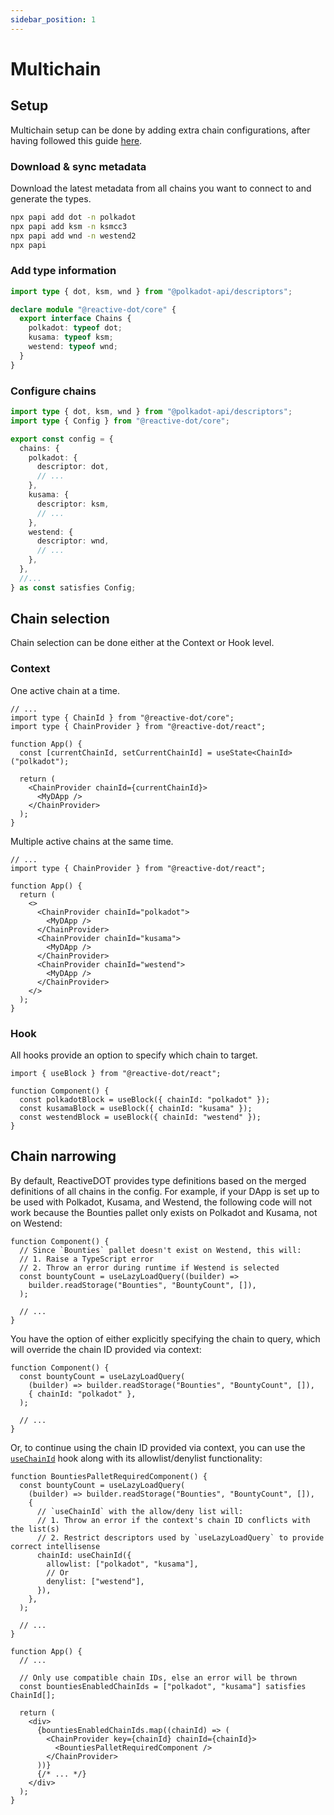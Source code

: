 ```yaml
---
sidebar_position: 1
---
```


# Multichain

## Setup

Multichain setup can be done by adding extra chain configurations, after having followed this guide [here](../getting-started/setup.mdx).

### Download & sync metadata

Download the latest metadata from all chains you want to connect to and generate the types.

```sh
npx papi add dot -n polkadot
npx papi add ksm -n ksmcc3
npx papi add wnd -n westend2
npx papi
```

### Add type information

```ts title="reactive-dot.d.ts"
import type { dot, ksm, wnd } from "@polkadot-api/descriptors";

declare module "@reactive-dot/core" {
  export interface Chains {
    polkadot: typeof dot;
    kusama: typeof ksm;
    westend: typeof wnd;
  }
}
```

### Configure chains

```ts title="config.ts"
import type { dot, ksm, wnd } from "@polkadot-api/descriptors";
import type { Config } from "@reactive-dot/core";

export const config = {
  chains: {
    polkadot: {
      descriptor: dot,
      // ...
    },
    kusama: {
      descriptor: ksm,
      // ...
    },
    westend: {
      descriptor: wnd,
      // ...
    },
  },
  //...
} as const satisfies Config;
```

## Chain selection

Chain selection can be done either at the Context or Hook level.

### Context

One active chain at a time.

```tsx
// ...
import type { ChainId } from "@reactive-dot/core";
import type { ChainProvider } from "@reactive-dot/react";

function App() {
  const [currentChainId, setCurrentChainId] = useState<ChainId>("polkadot");

  return (
    <ChainProvider chainId={currentChainId}>
      <MyDApp />
    </ChainProvider>
  );
}
```

Multiple active chains at the same time.

```tsx
// ...
import type { ChainProvider } from "@reactive-dot/react";

function App() {
  return (
    <>
      <ChainProvider chainId="polkadot">
        <MyDApp />
      </ChainProvider>
      <ChainProvider chainId="kusama">
        <MyDApp />
      </ChainProvider>
      <ChainProvider chainId="westend">
        <MyDApp />
      </ChainProvider>
    </>
  );
}
```

### Hook

All hooks provide an option to specify which chain to target.

```tsx
import { useBlock } from "@reactive-dot/react";

function Component() {
  const polkadotBlock = useBlock({ chainId: "polkadot" });
  const kusamaBlock = useBlock({ chainId: "kusama" });
  const westendBlock = useBlock({ chainId: "westend" });
}
```

## Chain narrowing

By default, ReactiveDOT provides type definitions based on the merged definitions of all chains in the config. For example, if your DApp is set up to be used with Polkadot, Kusama, and Westend, the following code will not work because the Bounties pallet only exists on Polkadot and Kusama, not on Westend:

```tsx
function Component() {
  // Since `Bounties` pallet doesn't exist on Westend, this will:
  // 1. Raise a TypeScript error
  // 2. Throw an error during runtime if Westend is selected
  const bountyCount = useLazyLoadQuery((builder) =>
    builder.readStorage("Bounties", "BountyCount", []),
  );

  // ...
}
```

You have the option of either explicitly specifying the chain to query, which will override the chain ID provided via context:

```tsx
function Component() {
  const bountyCount = useLazyLoadQuery(
    (builder) => builder.readStorage("Bounties", "BountyCount", []),
    { chainId: "polkadot" },
  );

  // ...
}
```

Or, to continue using the chain ID provided via context, you can use the [`useChainId`](/api/react/function/useChainId) hook along with its allowlist/denylist functionality:

```tsx
function BountiesPalletRequiredComponent() {
  const bountyCount = useLazyLoadQuery(
    (builder) => builder.readStorage("Bounties", "BountyCount", []),
    {
      // `useChainId` with the allow/deny list will:
      // 1. Throw an error if the context's chain ID conflicts with the list(s)
      // 2. Restrict descriptors used by `useLazyLoadQuery` to provide correct intellisense
      chainId: useChainId({
        allowlist: ["polkadot", "kusama"],
        // Or
        denylist: ["westend"],
      }),
    },
  );

  // ...
}

function App() {
  // ...

  // Only use compatible chain IDs, else an error will be thrown
  const bountiesEnabledChainIds = ["polkadot", "kusama"] satisfies ChainId[];

  return (
    <div>
      {bountiesEnabledChainIds.map((chainId) => (
        <ChainProvider key={chainId} chainId={chainId}>
          <BountiesPalletRequiredComponent />
        </ChainProvider>
      ))}
      {/* ... */}
    </div>
  );
}
```
